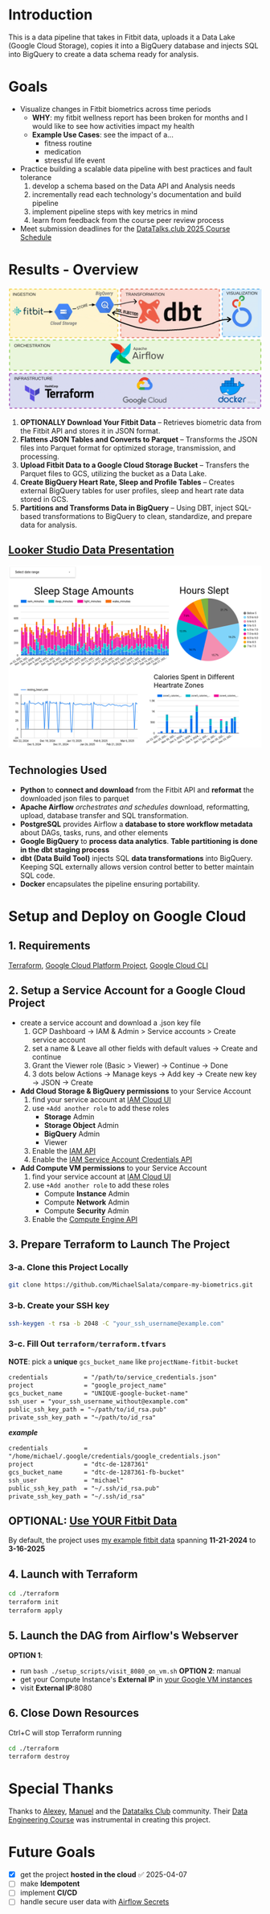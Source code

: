 # Introduction
This is a data pipeline that takes in Fitbit data, uploads it a Data Lake (Google Cloud Storage), copies it into a BigQuery database and injects SQL into BigQuery to create a data schema ready for analysis.
# Goals
- Visualize changes in Fitbit biometrics across time periods
	- **WHY**: my fitbit wellness report has been broken for months and I would like to see how activities impact my health
	- **Example Use Cases**: see the impact of a...
		- fitness routine
		- medication
		- stressful life event
- Practice building a scalable data pipeline with best practices and fault tolerance
	1. develop a schema based on the Data API and Analysis needs
	2. incrementally read each technology's documentation and build pipeline
	3. implement pipeline steps with key metrics in mind
	4. learn from feedback from the course peer review process
- Meet submission deadlines for the [DataTalks.club 2025 Course Schedule](https://courses.datatalks.club/de-zoomcamp-2025/)
# Results - Overview
![Data Pipeline visualized](https://github.com/MichaelSalata/compare-my-biometrics/blob/main/imgs/orchestration_visualized.png)

1. **OPTIONALLY Download Your Fitbit Data** – Retrieves biometric data from the Fitbit API and stores it in JSON format.
2. **Flattens JSON Tables and Converts to Parquet** – Transforms the JSON files into Parquet format for optimized storage, transmission, and processing.
3. **Upload Fitbit Data to a Google Cloud Storage Bucket** – Transfers the Parquet files to GCS, utilizing the bucket as a Data Lake.
4. **Create BigQuery Heart Rate, Sleep and Profile Tables** – Creates external BigQuery tables for user profiles, sleep and heart rate data stored in GCS.
5. **Partitions and Transforms Data in BigQuery** – Using DBT, inject SQL-based transformations to BigQuery to clean, standardize, and prepare data for analysis.

## [Looker Studio Data Presentation](https://lookerstudio.google.com/reporting/62d48d66-0361-4d53-9927-ed9a604cafd9/page/30qCF)
![Looker Studio Preview](https://github.com/MichaelSalata/compare-my-biometrics/blob/main/imgs/Screenshot%20from%202025-03-24%2020-08-14.png)

## Technologies Used
- **Python** to **connect and download** from the Fitbit API and **reformat** the downloaded json files to parquet
- **Apache Airflow** *orchestrates and schedules* download, reformatting, upload, database transfer and SQL transformation.
- **PostgreSQL** provides Airflow a **database to store workflow metadata** about DAGs, tasks, runs, and other elements
- **Google BigQuery** to **process data analytics**. **Table partitioning is done in the dbt staging process**
- **dbt (Data Build Tool)** injects SQL **data transformations** into BigQuery. Keeping SQL externally allows version control better to better maintain SQL code.
- **Docker** encapsulates the pipeline ensuring portability.

# Setup and Deploy on Google Cloud
## 1. Requirements
[Terraform](https://developer.hashicorp.com/terraform/install?product_intent=terraform),  [Google Cloud Platform Project](https://console.cloud.google.com/),  [Google Cloud CLI](https://cloud.google.com/sdk/docs/install)

## 2. Setup a Service Account for a Google Cloud Project
- create a service account and download a .json key file
	1. GCP Dashboard -> IAM & Admin > Service accounts > Create service account
	2. set a name & Leave all other fields with default values -> Create and continue
	3. Grant the Viewer role (Basic > Viewer) -> Continue -> Done
	4. 3 dots below Actions -> Manage keys -> Add key -> Create new key -> JSON -> Create
- **Add Cloud Storage & BigQuery permissions** to your Service Account
	1. find your service account at [IAM Cloud UI](https://console.cloud.google.com/iam-admin/iam) 
	2. use `+Add another role` to add these roles
		- **Storage** Admin
		- **Storage Object** Admin
		- **BigQuery** Admin
		- Viewer
	3. Enable the [IAM API](https://console.cloud.google.com/apis/library/iam.googleapis.com)
	4. Enable the [IAM Service Account Credentials API](https://console.cloud.google.com/apis/library/iamcredentials.googleapis.com)
- **Add Compute VM permissions** to your Service Account
	1. find your service account at [IAM Cloud UI](https://console.cloud.google.com/iam-admin/iam) 
	2. use `+Add another role` to add these roles
		- Compute **Instance** Admin
		- Compute **Network** Admin
		- Compute **Security** Admin
	3. Enable the [Compute Engine API](https://console.cloud.google.com/apis/library/compute.googleapis.com)

## 3. Prepare Terraform to Launch The Project
### 3-a. Clone this Project Locally
```bash
git clone https://github.com/MichaelSalata/compare-my-biometrics.git
```
### 3-b. Create your SSH key
```bash
ssh-keygen -t rsa -b 2048 -C "your_ssh_username@example.com"
```
### 3-c. Fill Out `terraform/terraform.tfvars`
**NOTE**: pick a **unique** `gcs_bucket_name` like  `projectName-fitbit-bucket`
```
credentials          = "/path/to/service_credentials.json"
project              = "google_project_name"
gcs_bucket_name      = "UNIQUE-google-bucket-name"
ssh_user = "your_ssh_username_without@example.com"
public_ssh_key_path = "~/path/to/id_rsa.pub"
private_ssh_key_path = "~/path/to/id_rsa"
```
***example***
```
credentials          = "/home/michael/.google/credentials/google_credentials.json"
project              = "dtc-de-1287361"
gcs_bucket_name      = "dtc-de-1287361-fb-bucket"
ssh_user             = "michael"
public_ssh_key_path  = "~/.ssh/id_rsa.pub"
private_ssh_key_path = "~/.ssh/id_rsa"
```
## OPTIONAL: [Use YOUR Fitbit Data](https://github.com/MichaelSalata/compare-my-biometrics/blob/main/Use-Your-Fitbit-Data.md)
By default, the project uses [my example fitbit data](https://github.com/MichaelSalata/compare-my-biometrics/tree/main/airflow-gcp/example_data)  spanning **11-21-2024**  to  **3-16-2025**
## 4. Launch with Terraform
```bash
cd ./terraform
terraform init
terraform apply
```
## 5. Launch the DAG from Airflow's Webserver
**OPTION 1**:
- run `bash ./setup_scripts/visit_8080_on_vm.sh` 
**OPTION 2**: manual
- get your Compute Instance's **External IP** in [your Google VM instances](https://console.cloud.google.com/compute/instances)
- visit **External IP**:8080
## 6. Close Down Resources
Ctrl+C will stop Terraform running
```bash
cd ./terraform
terraform destroy
```

# Special Thanks
Thanks to [Alexey](https://github.com/alexeygrigorev), [Manuel](https://github.com/ManuelGuerra1987) and the [Datatalks Club](https://datatalks.club/) community. Their [Data Engineering Course](https://github.com/DataTalksClub/data-engineering-zoomcamp) was instrumental in creating this project.

# Future Goals
- [x] get the project **hosted in the cloud** ✅ 2025-04-07
- [ ] make **Idempotent**
- [ ] implement **CI/CD**
- [ ] handle secure user data with [Airflow Secrets](https://airflow.apache.org/docs/apache-airflow/stable/security/secrets/index.html)

